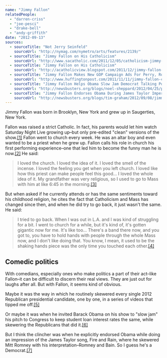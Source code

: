 ```yaml
---
name: "Jimmy Fallon"
relatedPeople:
  - "darren-criss"
  - "joe-pesci"
  - "drake-bell"
  - "andy-griffith"
date: "2012-09-13"
sources:
  - sourceTitle: "Not Jerry Seinfeld"
    sourceUrl: "http://nymag.com/nymetro/arts/features/2139/"
  - sourceTitle: "Jimmy Fallon on His Catholicism"
    sourceUrl: "http://www.sacatholic.com/2011/12/05/catholicism-jimmy-fallon-wanted-to-be-a-priest/"
  - sourceTitle: "Jimmy Fallon on His Catholicism"
    sourceUrl: "http://acatholicview.blogspot.com/2011/12/jimmy-fallon-on-his-catholicism.html"
  - sourceTitle: "Jimmy Fallon Makes New GOP Campaign Ads For Perry, Romney, Bachmann & Cain"
    sourceUrl: "http://www.huffingtonpost.com/2011/11/11/jimmy-fallon-campaign-ads-perry-romney-bachmann-cain-video_n_1088223.html"
  - sourceTitle: "Jimmy Fallon Helps Obama Slow Jam Democrat Talking Points and Republican Attacks on NBC's Late Night"
    sourceUrl: "http://newsbusters.org/blogs/noel-sheppard/2012/04/25/president-obama-and-jimmy-fallon-slow-jam-democrat-talking-points-and"
  - sourceTitle: "Jimmy Fallon Endorses Obama During James Taylor Impersonation on NBC"
    sourceUrl: "http://newsbusters.org/blogs/tim-graham/2012/09/08/jimmy-fallon-endorses-obama-during-james-taylor-impersonation-nbc"
---
```


Jimmy Fallon was born in Brooklyn, New York and grew up in Saugerties, New York.

Fallon was raised a strict Catholic. In fact, his parents would let him watch Saturday Night Live growing up–but only pre-edited "clean" versions of the show.<a class="source-citation" href="#http://nymag.com/nymetro/arts/features/2139/" title="Not Jerry Seinfeld">[1]</a> Fallon went to church every week. He was an altar boy and even wanted to be a priest when he grew up. Fallon calls his role in church his first performing experience–one that led him to become the funny man he is now.<a class="source-citation" href="#http://www.sacatholic.com/2011/12/05/catholicism-jimmy-fallon-wanted-to-be-a-priest/" title="Jimmy Fallon on His Catholicism">[2]</a> He said:

>I loved the church. I loved the idea of it. I loved the smell of the incense. I loved the feeling you get when you left church. I loved like how this priest can make people feel this good… I loved the whole idea of it. My grandfather was very religious, so I used to go to Mass with him at like 6:45 in the morning.<a class="source-citation" href="#http://www.sacatholic.com/2011/12/05/catholicism-jimmy-fallon-wanted-to-be-a-priest/" title="Jimmy Fallon on His Catholicism">[3]</a>

But when asked if he currently attends or has the same sentiments toward his childhood religion, he cites the fact that Catholicism and Mass has changed since then, and when he did try to go back, it just wasn't the same. He said:

>I tried to go back. When I was out in L.A. and I was kind of struggling for a bit. I went to church for a while, but it's kind of, it's gotten gigantic now for me. It's like too… There's a band there now, and you got to, you have to hold hands with people through the whole Mass now, and I don't like doing that. You know, I mean, it used to be the shaking hands piece was the only time you touched each other.<a class="source-citation" href="#http://acatholicview.blogspot.com/2011/12/jimmy-fallon-on-his-catholicism.html" title="Jimmy Fallon on His Catholicism">[4]</a>

## 

## Comedic politics

With comedians, especially ones who make politics a part of their act–like Fallon–it can be difficult to discern their real views. They are just out for laughs after all. But with Fallon, it seems kind of obvious.

Maybe it was the way in which he routinely skewered every single 2012 Republican presidential candidate, one by one, in a series of videos that tipped me off.<a class="source-citation" href="#http://www.huffingtonpost.com/2011/11/11/jimmy-fallon-campaign-ads-perry-romney-bachmann-cain-video_n_1088223.html" title="Jimmy Fallon Makes New GOP Campaign Ads For Perry, Romney, Bachmann &amp; Cain">[5]</a>

Or maybe it was when he invited Barack Obama on his show to "slow jam" his pitch to Congress to keep student loan interest rates the same, while skewering the Republicans that did it.<a class="source-citation" href="#http://newsbusters.org/blogs/noel-sheppard/2012/04/25/president-obama-and-jimmy-fallon-slow-jam-democrat-talking-points-and" title="Jimmy Fallon Helps Obama Slow Jam Democrat Talking Points and Republican Attacks on NBC&apos;s Late Night">[6]</a>

But I think the clincher was when he explicitly endorsed Obama while doing an impression of the James Taylor song, Fire and Rain, where he skewered Mitt Romney with his interpretation–Romney and Bain. So I guess he's a Democrat.<a class="source-citation" href="#http://newsbusters.org/blogs/tim-graham/2012/09/08/jimmy-fallon-endorses-obama-during-james-taylor-impersonation-nbc" title="Jimmy Fallon Endorses Obama During James Taylor Impersonation on NBC">[7]</a>